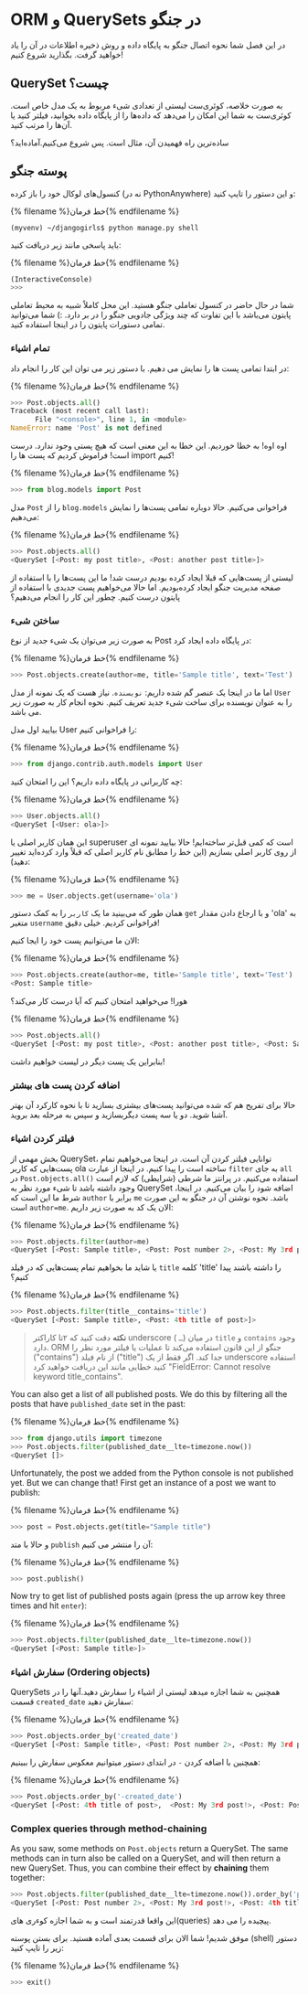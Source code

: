 # ORM و QuerySets در جنگو

در این فصل شما نحوه اتصال جنگو به پایگاه داده و روش ذخیره اطلاعات در آن را یاد خواهید گرفت. بگذارید شروع کنیم!

## QuerySet چیست؟

به صورت خلاصه، کوئری‌ست لیستی از تعدادی شیء مربوط به یک مدل خاص است. کوئری‌ست به شما این امکان را می‌دهد که داده‌ها را از پایگاه داده بخوانید، فیلتر کنید یا آن‌ها را مرتب کنید.

ساده‌ترین راه فهمیدن آن، مثال است. پس شروع می‌کنیم.آماده‌اید؟

## پوسته جنگو

کنسول‌های لوکال خود را باز کرده (نه در PythonAnywhere) و این دستور را تایپ کنید:

{% filename %}خط فرمان{% endfilename %}

    (myvenv) ~/djangogirls$ python manage.py shell
    
    

باید پاسخی مانند زیر دریافت کنید:

{% filename %}خط فرمان{% endfilename %}

```python
(InteractiveConsole)
>>>
```

شما در حال حاضر در کنسول تعاملی جنگو هستید. این محل کاملاً شبیه به محیط تعاملی پایتون می‌باشد با این تفاوت که چند ویژگی جادویی جنگو را در بر دارد. :) شما می‌توانید تمامی دستورات پایتون را در اینجا استفاده کنید.

### تمام اشیاء

در ابتدا تمامی پست ها را نمایش می دهیم. با دستور زیر می توان این کار را انجام داد:

{% filename %}خط فرمان{% endfilename %}

```python
>>> Post.objects.all()
Traceback (most recent call last):
      File "<console>", line 1, in <module>
NameError: name 'Post' is not defined
```

اوه اوه! به خطا خوردیم. این خطا به این معنی است که هیچ پستی وجود ندارد. درست است! فراموش کردیم که پست ها را import کنیم!

{% filename %}خط فرمان{% endfilename %}

```python
>>> from blog.models import Post
```

مدل `Post` را از `blog.models` فراخوانی می‌کنیم. حالا دوباره تمامی پست‌ها را نمایش می‌دهیم:

{% filename %}خط فرمان{% endfilename %}

```python
>>> Post.objects.all()
<QuerySet [<Post: my post title>, <Post: another post title>]>
```

لیستی از پست‌هایی که قبلا ایجاد کرده بودیم درست شد! ما این پست‌ها را با استفاده از صفحه مدیریت جنگو ایجاد کرده‌بودیم. اما حالا می‌خواهیم پست جدیدی با استفاده از پایتون درست کنیم. چطور این کار را انجام می‌دهیم؟

### ساختن شیء

به صورت زیر می‌توان یک شیء جدید از نوع Post در پایگاه داده ایجاد کرد:

{% filename %}خط فرمان{% endfilename %}

```python
>>> Post.objects.create(author=me, title='Sample title', text='Test')
```

اما ما در اینجا یک عنصر گم شده داریم: `نویسنده`. نیاز هست که یک نمونه از مدل `User` را به عنوان نویسنده برای ساخت شیء جدید تعریف کنیم. نحوه انجام کار به صورت زیر می باشد.

بیایید اول مدل User را فراخوانی کنیم:

{% filename %}خط فرمان{% endfilename %}

```python
>>> from django.contrib.auth.models import User
```

چه کاربرانی در پایگاه داده داریم؟ این را امتحان کنید:

{% filename %}خط فرمان{% endfilename %}

```python
>>> User.objects.all()
<QuerySet [<User: ola>]>
```

این همان کاربر اصلی یا superuser است که کمی قبل‌تر ساخته‌ایم! حالا بیایید نمونه ای از روی کاربر اصلی بسازیم (این خط را مطابق نام کاربر اصلی که قبلاً وارد کرده‌اید تغییر دهید):

{% filename %}خط فرمان{% endfilename %}

```python
>>> me = User.objects.get(username='ola')
```

همان طور که می‌بینید ما یک `کاربر` را به کمک دستور `get` و با ارجاع دادن مقدار 'ola' به متغیر `username` فراخوانی کردیم. خیلی دقیق!

الان ما می‌توانیم پست خود را ایجا کنیم:

{% filename %}خط فرمان{% endfilename %}

```python
>>> Post.objects.create(author=me, title='Sample title', text='Test')
<Post: Sample title>
```

هورا! می‌خواهید امتحان کنیم که آیا درست کار می‌کند؟

{% filename %}خط فرمان{% endfilename %}

```python
>>> Post.objects.all()
<QuerySet [<Post: my post title>, <Post: another post title>, <Post: Sample title>]>
```

بنابراین یک پست دیگر در لیست خواهیم داشت!

### اضافه کردن پست های بیشتر

حالا برای تفریح هم که شده می‌توانید پست‌های بیشتری بسازید تا با نحوه کارکرد آن بهتر آشنا شوید. دو یا سه پست دیگربسازید و سپس به مرحله بعد بروید.

### فیلتر کردن اشیاء

بخش مهمی از QuerySet، توانایی فیلتر کردن آن است. در اینجا می‌خواهیم تمام پست‌هایی که کاربر ola ساخته است را پیدا کنیم. در اینجا از عبارت `filter` به جای `all` در `Post.objects.all()` استفاده می‌کنیم. در پرانتز ما شرطی (شرایطی) که لازم است وجود داشته باشد تا شیء مورد نظر به QuerySet اضافه شود را بیان می‌کنیم. در اینجا، شرط ما این است که `author` برابر با `me` باشد. نحوه نوشتن آن در جنگو به این صورت است `author=me`. الان یک کد به صورت زیر داریم:

{% filename %}خط فرمان{% endfilename %}

```python
>>> Post.objects.filter(author=me)
<QuerySet [<Post: Sample title>, <Post: Post number 2>, <Post: My 3rd post!>, <Post: 4th title of post>]>
```

یا شاید ما بخواهیم تمام پست‌هایی که در فیلد `title` کلمه 'title' را داشته باشند پیدا کنیم؟

{% filename %}خط فرمان{% endfilename %}

```python
>>> Post.objects.filter(title__contains='title')
<QuerySet [<Post: Sample title>, <Post: 4th title of post>]>
```

> **نکته** دقت کنید که ۲تا کاراکتر underscore ( `ـ`) در میان `title` و `contains` وجود دارد. ORM جنگو از این قانون استفاده می‌کند تا عملیات یا فیلتر مورد نظر را ("contains") از نام فیلد ("title") جدا کند. اگر فقط از یک underscore استفاده کنید خطایی مانند این دریافت خواهید کرد "FieldError: Cannot resolve keyword title_contains".

You can also get a list of all published posts. We do this by filtering all the posts that have `published_date` set in the past:

{% filename %}خط فرمان{% endfilename %}

```python
>>> from django.utils import timezone
>>> Post.objects.filter(published_date__lte=timezone.now())
<QuerySet []>
```

Unfortunately, the post we added from the Python console is not published yet. But we can change that! First get an instance of a post we want to publish:

{% filename %}خط فرمان{% endfilename %}

```python
>>> post = Post.objects.get(title="Sample title")
```

و حالا با متد `publish` آن را منتشر می کنیم:

{% filename %}خط فرمان{% endfilename %}

```python
>>> post.publish()
```

Now try to get list of published posts again (press the up arrow key three times and hit `enter`):

{% filename %}خط فرمان{% endfilename %}

```python
>>> Post.objects.filter(published_date__lte=timezone.now())
<QuerySet [<Post: Sample title>]>
```

### سفارش اشیاء (Ordering objects)

QuerySets همچنین به شما اجازه میدهد لیستی از اشیاء را سفارش دهید.آنها را در قسمت `created_date` سفارش دهید:

{% filename %}خط فرمان{% endfilename %}

```python
>>> Post.objects.order_by('created_date')
<QuerySet [<Post: Sample title>, <Post: Post number 2>, <Post: My 3rd post!>, <Post: 4th title of post>]>
```

همچنین با اضافه کردن `-` در ابتدای دستور میتوانیم معکوس سفارش را ببینیم:

{% filename %}خط فرمان{% endfilename %}

```python
>>> Post.objects.order_by('-created_date')
<QuerySet [<Post: 4th title of post>,  <Post: My 3rd post!>, <Post: Post number 2>, <Post: Sample title>]>
```

### Complex queries through method-chaining

As you saw, some methods on `Post.objects` return a QuerySet. The same methods can in turn also be called on a QuerySet, and will then return a new QuerySet. Thus, you can combine their effect by **chaining** them together:

```python
>>> Post.objects.filter(published_date__lte=timezone.now()).order_by('published_date')
<QuerySet [<Post: Post number 2>, <Post: My 3rd post!>, <Post: 4th title of post>, <Post: Sample title>]>
```

این واقعا قدرتمند است و به شما اجازه کوءری های(queries) پیچیده را می دهد.

موفق شدیم! شما الان برای قسمت بعدی آماده هستید. برای بستن پوسته (shell) دستور زیر را تایپ کنید:

{% filename %}خط فرمان{% endfilename %}

```python
>>> exit()
```